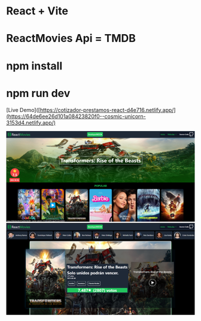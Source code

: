 # React + Vite 
# ReactMovies Api = TMDB

 # npm install
 # npm run dev
[Live Demo]([https://cotizador-prestamos-react-d4e716.netlify.app/](https://64de6ee26d101a08423820f0--cosmic-unicorn-3153d4.netlify.app/)

<img src="src/assets/img_2.png" width="540" />
<img src="src/assets/img_1.png" width="540" />
